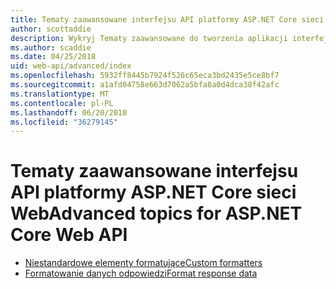 ```yaml
---
title: Tematy zaawansowane interfejsu API platformy ASP.NET Core sieci Web
author: scottaddie
description: Wykryj Tematy zaawansowane do tworzenia aplikacji interfejsu API platformy ASP.NET Core sieci Web.
ms.author: scaddie
ms.date: 04/25/2018
uid: web-api/advanced/index
ms.openlocfilehash: 5932ff8445b7924f526c65eca3bd2435e5ce8bf7
ms.sourcegitcommit: a1afd04758e663d7062a5bfa8a0d4dca38f42afc
ms.translationtype: MT
ms.contentlocale: pl-PL
ms.lasthandoff: 06/20/2018
ms.locfileid: "36279145"
---
```

# <a name="advanced-topics-for-aspnet-core-web-api"></a><span data-ttu-id="749c2-103">Tematy zaawansowane interfejsu API platformy ASP.NET Core sieci Web</span><span class="sxs-lookup"><span data-stu-id="749c2-103">Advanced topics for ASP.NET Core Web API</span></span>

* [<span data-ttu-id="749c2-104">Niestandardowe elementy formatujące</span><span class="sxs-lookup"><span data-stu-id="749c2-104">Custom formatters</span></span>](xref:web-api/advanced/custom-formatters)
* [<span data-ttu-id="749c2-105">Formatowanie danych odpowiedzi</span><span class="sxs-lookup"><span data-stu-id="749c2-105">Format response data</span></span>](xref:web-api/advanced/formatting)